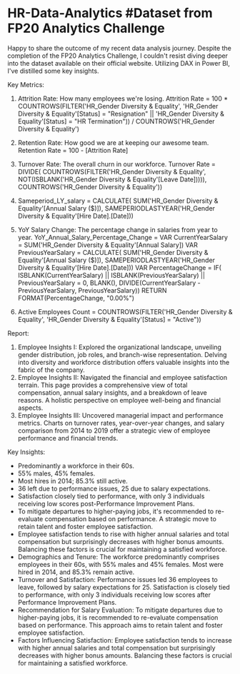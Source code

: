 # HR-Data-Analytics #Dataset from FP20 Analytics Challenge

Happy to share the outcome of my recent data analysis journey. Despite the completion of the FP20 Analytics Challenge, I couldn't resist diving deeper into the dataset available on their official website. Utilizing DAX in Power BI, I've distilled some key insights.

Key Metrics:
1. Attrition Rate: How many employees we're losing.
Attrition Rate = 
   100 * COUNTROWS(FILTER('HR_Gender Diversity & Equality', 'HR_Gender Diversity & Equality'[Status] = "Resignation" || 'HR_Gender Diversity & Equality'[Status] = "HR Termination")) / COUNTROWS('HR_Gender Diversity & Equality')
   
2. Retention Rate: How good we are at keeping our awesome team.
Retention Rate = 100 - [Attrition Rate]

3. Turnover Rate: The overall churn in our workforce.
Turnover Rate = 
    DIVIDE(
        COUNTROWS(FILTER('HR_Gender Diversity & Equality', NOT(ISBLANK('HR_Gender Diversity & Equality'[Leave Date])))),
        COUNTROWS('HR_Gender Diversity & Equality'))

4. Sameperiod_LY_salary = 
    CALCULATE(
        SUM('HR_Gender Diversity & Equality'[Annual Salary ($)]),
        SAMEPERIODLASTYEAR('HR_Gender Diversity & Equality'[Hire Date].[Date]))

5. YoY Salary Change: The percentage change in salaries from year to year.
YoY_Annual_Salary_Percentage_Change = 
VAR CurrentYearSalary = SUM('HR_Gender Diversity & Equality'[Annual Salary])
VAR PreviousYearSalary = CALCULATE(
    SUM('HR_Gender Diversity & Equality'[Annual Salary ($)]),
    SAMEPERIODLASTYEAR('HR_Gender Diversity & Equality'[Hire Date].[Date]))
VAR PercentageChange = 
    IF( ISBLANK(CurrentYearSalary) || ISBLANK(PreviousYearSalary) || PreviousYearSalary = 0,
        BLANK(),
        DIVIDE(CurrentYearSalary - PreviousYearSalary, PreviousYearSalary))
RETURN
    FORMAT(PercentageChange, "0.00%")

7. Active Employees Count = 
    COUNTROWS(FILTER('HR_Gender Diversity & Equality', 'HR_Gender Diversity & Equality'[Status] = "Active"))

Report: 
1. Employee Insights I: Explored the organizational landscape, unveiling gender distribution, job roles, and branch-wise representation. Delving into diversity and workforce distribution offers valuable insights into the fabric of the company.
2. Employee Insights II: Navigated the financial and employee satisfaction terrain. This page provides a comprehensive view of total compensation, annual salary insights, and a breakdown of leave reasons. A holistic perspective on employee well-being and financial aspects.
3. Employee Insights III: Uncovered managerial impact and performance metrics. Charts on turnover rates, year-over-year changes, and salary comparison from 2014 to 2019 offer a strategic view of employee performance and financial trends.

Key Insights:
* Predominantly a workforce in their 60s.
* 55% males, 45% females.
* Most hires in 2014; 85.3% still active.
* 36 left due to performance issues, 25 due to salary expectations.
* Satisfaction closely tied to performance, with only 3 individuals receiving low scores post-Performance Improvement Plans.
* To mitigate departures to higher-paying jobs, it's recommended to re-evaluate compensation based on performance. A strategic move to retain talent and foster employee satisfaction.
* Employee satisfaction tends to rise with higher annual salaries and total compensation but surprisingly decreases with higher bonus amounts. Balancing these factors is crucial for maintaining a satisfied workforce.
* Demographics and Tenure: The workforce predominantly comprises employees in their 60s, with 55% males and 45% females. Most were hired in 2014, and 85.3% remain active.
*  Turnover and Satisfaction: Performance issues led 36 employees to leave, followed by salary expectations for 25. Satisfaction is closely tied to performance, with only 3 individuals receiving low scores after Performance Improvement Plans.
* Recommendation for Salary Evaluation: To mitigate departures due to higher-paying jobs, it is recommended to re-evaluate compensation based on performance. This approach aims to retain talent and foster employee satisfaction.
* Factors Influencing Satisfaction: Employee satisfaction tends to increase with higher annual salaries and total compensation but surprisingly decreases with higher bonus amounts. Balancing these factors is crucial for maintaining a satisfied workforce.
